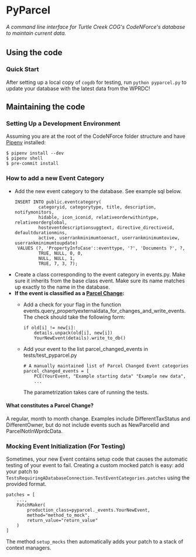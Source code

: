 # PyParcel
###### A command line interface for Turtle Creek COG's CodeNForce's database to maintain current data.
## Using the code
### Quick Start
After setting up a local copy of `cogdb` for testing, run ```python pyparcel.py``` to update your database with the latest data from the WPRDC!

## Maintaining the code
### Setting Up a Development Environment

Assuming you are at the root of the CodeNForce folder structure and have [Pipenv](https://pipenv.pypa.io/en/latest/) installed:
~~~
$ pipenv install --dev
$ pipenv shell
$ pre-commit install
~~~
### How to add a new Event Category
* Add the new event category to the database. See example sql below.
  ~~~{caption="Example insert sql"}  
  INSERT INTO public.eventcategory(
           categoryid, categorytype, title, description, notifymonitors,
           hidable, icon_iconid, relativeorderwithintype, relativeorderglobal,
           hosteventdescriptionsuggtext, directive_directiveid, defaultdurationmins,
           active, userrankminimumtoenact, userrankminimumtoview, userrankminimumtoupdate)
   VALUES (?, 'PropertyInfoCase'::eventtype, '?', 'Documents ?', ?,
           TRUE, NULL, 0, 0,
           NULL, NULL, 1,
           TRUE, 7, 3, 7);
  ~~~
* Create a class corresponding to the event category in events.py. Make sure it inherits from the base class event. Make sure its name matches up exactly to the name in the database.
* **If the event is classified as a [Parcel Change](#parcel-change):**
  * Add a check for your flag in the function events.query_propertyexternaldata_for_changes_and_write_events. The check should take the following form:
    ~~~
    if old[i] != new[i]:
        details.unpack(old[i], new[i])
        YourNewEvent(details).write_to_db()
    ~~~
   
  * Add your event to the list parcel_changed_events in tests/test_pyparcel.py
    ~~~
    # A manually maintained list of Parcel Changed Event categories
    parcel_changed_events = [
        PCE(YourEvent, "Example starting data" "Example new data",
        ...
    ~~~
    The parametrization takes care of running the tests.


<h4 id=parcel-change>What constitutes a Parcel Change?</h4>
A regular, month to month change.
Examples include DifferentTaxStatus and DifferentOwner, but do not include events such as NewParcelid and ParcelNotInWprdcData.

### Mocking Event Initialization (For Testing)
Sometimes, your new Event contains setup code that causes the automatic testing of your event to fail.
Creating a custom mocked patch is easy: add your patch to `TestsRequiringADatabaseConnection.TestEventCategories.patches` using the provided format.
```
patches = [
    ...,
    PatchMaker(
        production_class=pyparcel._events.YourNewEvent,
        method="method_to_mock",
        return_value="return_value"
    )
]
```
The method `setup_mocks` then automatically adds your patch to a stack of context managers.
